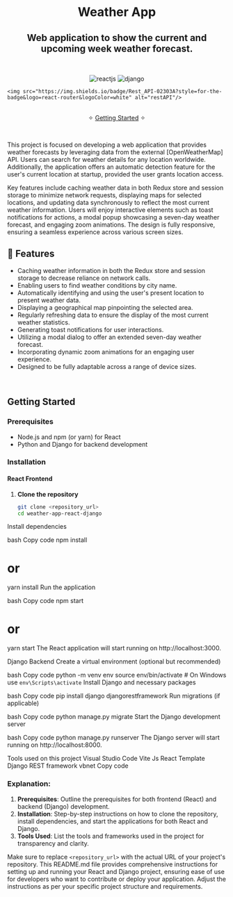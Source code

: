 <h1 align="center">Weather App</h1> 

<h2 align="center">Web application to show the current and upcoming week weather forecast.</h2>    

<br />
<p align="center">
    <img src="https://img.shields.io/badge/React_(17.0.2)-20232A?style=for-the-badge&logo=react&logoColor=61DAFB" alt="reactjs" />
    <img src="https://img.shields.io/badge/Django_(3.x)-092E20?style=for-the-badge&logo=django&logoColor=white" alt="django" />

    <img src="https://img.shields.io/badge/Rest_API-02303A?style=for-the-badge&logo=react-router&logoColor=white" alt="restAPI"/>
</p>

<p align="center"> 
    <br />&#10023;
    <a href="#getting-started">Getting Started</a> &#10023;
</p>

<br/>

This project is focused on developing a web application that provides weather forecasts by leveraging data from the external [OpenWeatherMap] API. Users can search for weather details for any location worldwide. Additionally, the application offers an automatic detection feature for the user's current location at startup, provided the user grants location access. 

Key features include caching weather data in both Redux store and session storage to minimize network requests, displaying maps for selected locations, and updating data synchronously to reflect the most current weather information. Users will enjoy interactive elements such as toast notifications for actions, a modal popup showcasing a seven-day weather forecast, and engaging zoom animations. The design is fully responsive, ensuring a seamless experience across various screen sizes.

## 🚀 Features
- Caching weather information in both the Redux store and session storage to decrease reliance on network calls.
- Enabling users to find weather conditions by city name.
- Automatically identifying and using the user's present location to present weather data.
- Displaying a geographical map pinpointing the selected area.
- Regularly refreshing data to ensure the display of the most current weather statistics.
- Generating toast notifications for user interactions.
- Utilizing a modal dialog to offer an extended seven-day weather forecast.
- Incorporating dynamic zoom animations for an engaging user experience.
- Designed to be fully adaptable across a range of device sizes.

<br/>

## Getting Started

### Prerequisites

- Node.js and npm (or yarn) for React
- Python and Django for backend development

### Installation

#### React Frontend

1. **Clone the repository**

   ```bash
   git clone <repository_url>
   cd weather-app-react-django

Install dependencies

bash
Copy code
npm install
# or
yarn install
Run the application

bash
Copy code
npm start
# or
yarn start
The React application will start running on http://localhost:3000.

Django Backend
Create a virtual environment (optional but recommended)

bash
Copy code
python -m venv env
source env/bin/activate  # On Windows use `env\Scripts\activate`
Install Django and necessary packages

bash
Copy code
pip install django djangorestframework
Run migrations (if applicable)

bash
Copy code
python manage.py migrate
Start the Django development server

bash
Copy code
python manage.py runserver
The Django server will start running on http://localhost:8000.

Tools used on this project
Visual Studio Code
Vite Js React Template
Django REST framework
vbnet
Copy code

### Explanation:

1. **Prerequisites**: Outline the prerequisites for both frontend (React) and backend (Django) development.
2. **Installation**: Step-by-step instructions on how to clone the repository, install dependencies, and start the applications for both React and Django.
3. **Tools Used**: List the tools and frameworks used in the project for transparency and clarity.

Make sure to replace `<repository_url>` with the actual URL of your project's repository. This README.md file provides comprehensive instructions for setting up and running your React and Django project, ensuring ease of use for developers who want to contribute or deploy your application. Adjust the instructions as per your specific project structure and requirements.
